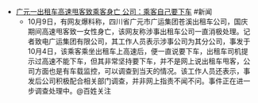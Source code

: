 - [广元一出租车高速甩客致乘客身亡 公司：乘客自己要下车](https://finance.sina.cn/2023-10-09/detail-imzqpqtc4471226.d.html) #新闻
	- 10月9日，有网友爆料称，四川省广元市广运集团苍溪出租车公司，国庆期间高速甩客致一女性身亡，该网友称涉事出租车公司一直消极处理。记者致电广运集团有限公司，其工作人员表示涉事公司为其分公司，事发于10月4日，该乘客乘坐出租车上高速后，便一直说要下车，出租车司机提示过高速不能下车，但其非常坚持要下车，并不是网上说出租车甩客，公司方面也是有车载监控，可以调查到当天的情况。该工作人员还表示，事发后公司积极配合相关部门调查，并非网上指责不闻不问。事件正在进一步调查处理中。@百姓关注